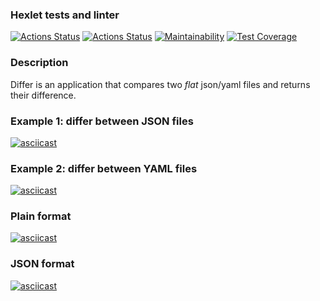 ### Hexlet tests and linter
[![Actions Status](https://github.com/Lobstre/java-project-71/workflows/hexlet-check/badge.svg)](https://github.com/Lobstre/java-project-71/actions)
[![Actions Status](https://github.com/Lobstre/java-project-71/workflows/build/badge.svg)](https://github.com/Lobstre/java-project-71/actions)
[![Maintainability](https://api.codeclimate.com/v1/badges/d8177fbf03e929c101a5/maintainability)](https://codeclimate.com/github/Lobstre/java-project-71/maintainability)
[![Test Coverage](https://api.codeclimate.com/v1/badges/d8177fbf03e929c101a5/test_coverage)](https://codeclimate.com/github/Lobstre/java-project-71/test_coverage)

### Description
Differ is an application that compares two *flat* json/yaml files and returns their difference.

### Example 1: differ between JSON files
[![asciicast](https://asciinema.org/a/lbTI8XLn4HrJsOPODv3ocNslS.svg)](https://asciinema.org/a/lbTI8XLn4HrJsOPODv3ocNslS)

### Example 2: differ between YAML files
[![asciicast](https://asciinema.org/a/mxMn2aTC8ymPDofNNGRjPCyKL.svg)](https://asciinema.org/a/mxMn2aTC8ymPDofNNGRjPCyKL)

### Plain format
[![asciicast](https://asciinema.org/a/UKPaVYXxSZH1Tv2F75jCbOKZC.svg)](https://asciinema.org/a/UKPaVYXxSZH1Tv2F75jCbOKZC)

### JSON format
[![asciicast](https://asciinema.org/a/UuDSXnkHVr3dUPK8oWZSj0KcX.svg)](https://asciinema.org/a/UuDSXnkHVr3dUPK8oWZSj0KcX)